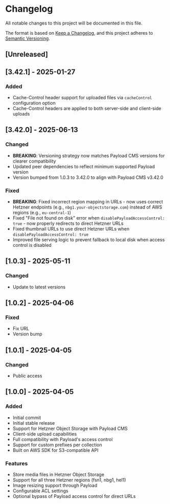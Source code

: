 # Changelog

All notable changes to this project will be documented in this file.

The format is based on [Keep a Changelog](https://keepachangelog.com/en/1.0.0/),
and this project adheres to [Semantic Versioning](https://semver.org/spec/v2.0.0.html).

## [Unreleased]

## [3.42.1] - 2025-01-27

### Added

- Cache-Control header support for uploaded files via `cacheControl` configuration option
- Cache-Control headers are applied to both server-side and client-side uploads

## [3.42.0] - 2025-06-13

### Changed

- **BREAKING**: Versioning strategy now matches Payload CMS versions for clearer compatibility
- Updated peer dependencies to reflect minimum supported Payload version
- Version bumped from 1.0.3 to 3.42.0 to align with Payload CMS v3.42.0

### Fixed

- **BREAKING**: Fixed incorrect region mapping in URLs - now uses correct Hetzner endpoints (e.g., `nbg1.your-objectstorage.com`) instead of AWS regions (e.g., `eu-central-1`)
- Fixed "File not found on disk" error when `disablePayloadAccessControl: true` - now properly redirects to direct Hetzner URLs
- Fixed thumbnail URLs to use direct Hetzner URLs when `disablePayloadAccessControl: true`
- Improved file serving logic to prevent fallback to local disk when access control is disabled

## [1.0.3] - 2025-05-11

### Changed

- Update to latest versions

## [1.0.2] - 2025-04-06

### Fixed

- Fix URL
- Version bump

## [1.0.1] - 2025-04-05

### Changed

- Public access

## [1.0.0] - 2025-04-05

### Added

- Initial commit
- Initial stable release
- Support for Hetzner Object Storage with Payload CMS
- Client-side upload capabilities
- Full compatibility with Payload's access control
- Support for custom prefixes per collection
- Built on AWS SDK for S3-compatible API

### Features

- Store media files in Hetzner Object Storage
- Support for all three Hetzner regions (fsn1, nbg1, hel1)
- Image resizing support through Payload
- Configurable ACL settings
- Optional bypass of Payload access control for direct URLs
